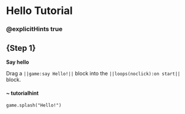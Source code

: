 # Hello Tutorial
### @explicitHints true

## {Step 1}

**Say hello**

Drag a `||game:say Hello!||` block into the `||loops(noclick):on start||` block.

#### ~ tutorialhint
```blocks
game.splash("Hello!")

